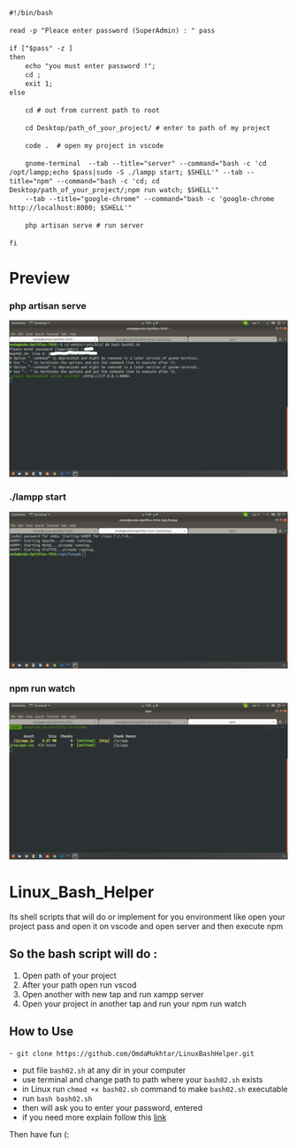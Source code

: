 ```shell-script
#!/bin/bash

read -p "Pleace enter password (SuperAdmin) : " pass

if ["$pass" -z ]
then 
	echo "you must enter password !";
	cd ;
	exit 1;
else	

	cd # out from current path to root

	cd Desktop/path_of_your_project/ # enter to path of my project

	code .  # open my project in vscode

	gnome-terminal	--tab --title="server" --command="bash -c 'cd /opt/lampp;echo $pass|sudo -S ./lampp start; $SHELL'" --tab --title="npm" --command="bash -c 'cd; cd Desktop/path_of_your_project/;npm run watch; $SHELL'"
	--tab --title="google-chrome" --command="bash -c 'google-chrome http://localhost:8000; $SHELL'"

	php artisan serve # run server

fi
```

# Preview
### php artisan serve
![alt text](https://raw.githubusercontent.com/OmdaMukhtar/LinuxBashHelper/master/img/php_artisan_serve.jpg)

### ./lampp start
![alt text](https://raw.githubusercontent.com/OmdaMukhtar/LinuxBashHelper/master/img/run_lampp.png)

### npm run watch
![alt text](https://raw.githubusercontent.com/OmdaMukhtar/LinuxBashHelper/master/img/run_npm.png)


# Linux_Bash_Helper
  Its shell scripts that will do or implement for you environment like open your project pass and open it on vscode and open server and then execute npm

## So the bash script will do :
1. Open path of your project
2. After your path open run vscod
3. Open another with new tap and run xampp server
4. Open your project in another tap and run your npm run watch

## How to Use 
-``` git clone https://github.com/OmdaMukhtar/LinuxBashHelper.git```
- put file ```bash02.sh``` at any dir in your computer
- use terminal and change path to path where your ```bash02.sh``` exists
- in Linux run ```chmod +x bash02.sh``` command to make ```bash02.sh``` executable
- run ```bash bash02.sh```
- then will ask you to enter your password, entered
- if you need more explain follow this [link](https://medium.com/@abuoop123/how-to-use-shell-script-to-do-a-little-work-for-you-b79e7462d32e)

Then have fun (:
